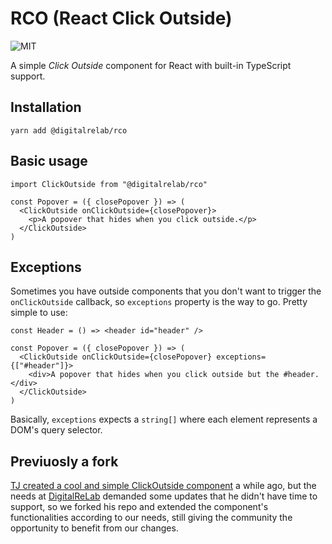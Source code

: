 # RCO (React Click Outside)

![MIT](https://img.shields.io/badge/license-MIT-blue.svg)

A simple _Click Outside_ component for React with built-in TypeScript support.

## Installation

```shell
yarn add @digitalrelab/rco
```

## Basic usage

```tsx
import ClickOutside from "@digitalrelab/rco"

const Popover = ({ closePopover }) => (
  <ClickOutside onClickOutside={closePopover}>
    <p>A popover that hides when you click outside.</p>
  </ClickOutside>
)
```

## Exceptions

Sometimes you have outside components that you don't want to trigger the `onClickOutside` callback, so `exceptions` property is the way to go. Pretty simple to use:

```tsx
const Header = () => <header id="header" />

const Popover = ({ closePopover }) => (
  <ClickOutside onClickOutside={closePopover} exceptions={["#header"]}>
    <div>A popover that hides when you click outside but the #header.</div>
  </ClickOutside>
)
```

Basically, `exceptions` expects a `string[]` where each element represents a DOM's query selector.

## Previuosly a fork

[TJ created a cool and simple ClickOutside component](https://github.com/tj/react-click-outside) a while ago, but the needs at [DigitalReLab](https://digitalrelab.com) demanded some updates that he didn't have time to support, so we forked his repo and extended the component's functionalities according to our needs, still giving the community the opportunity to benefit from our changes.

